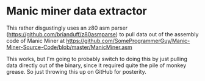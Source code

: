 # Manic miner data extractor

This rather disgustingly uses an z80 asm parser (https://github.com/brianduff/z80asmparse) to pull data out of the assembly code of Manic Miner at https://github.com/SomeProgrammerGuy/Manic-Miner-Source-Code/blob/master/ManicMiner.asm

This works, but I'm going to probably switch to doing this by just pulling data directly out of the binary, since it required quite the pile of monkey grease. So just throwing this up on GitHub for posterity.

